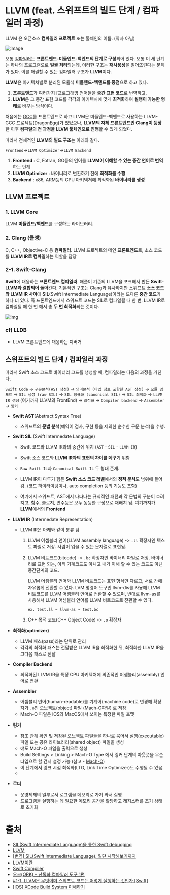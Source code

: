 # LLVM (feat. 스위프트의 빌드 단계 / 컴파일러 과정)

LLVM 은 오픈소스 **컴파일러 프로젝트** 또는 툴체인의 이름. (약자 아님)

![image](https://user-images.githubusercontent.com/20410193/110127199-b10a1c00-7e08-11eb-99ee-30f85ce63246.png)

보통 [컴파일러](https://namu.wiki/w/컴파일러)는 **프론트엔드-미들엔드-백엔드의 단계로 구성**되어 있다. 보통 이 세 단계는 하나의 프로그램으로 **일괄 처리**되는데, 이러한 구조는 **재사용성**을 떨어뜨린다는 문제가 있다. 이를 해결할 수 있는 컴파일러 구조가 **LLVM**이다.

**LLVM**은 아키텍처별로 분리된 모듈식 **미들엔드-백엔드를 중점**으로 하고 있다. 

1. **프론트엔드**가 여러가지 [프로그래밍 언어들을 **중간 표현 코드**로 번역하고,
2. **LLVM**은 그 중간 표현 코드를 각각의 아키텍처에 맞게 **최적화**하여 **실행이 가능한 형태**로 바꾸는 방식이다. 

처음에는 [GCC](https://namu.wiki/w/GCC)를 프론트엔드로 하고 LLVM은 미들엔드-백엔드로 사용하는 LLVM-GCC 프로젝트(DragonEgg)가 있었으나, **LLVM의 자체 프론트엔드인 Clang이 등장**한 이후 **컴파일의 전 과정을 LLVM 툴체인으로 진행**할 수 있게 되었다.

따라서 전체적인 **LLVM의 빌드 구조**는 아래와 같다.

`Frontend`->`LLVM Optimizer`->`LLVM Backend`


1. **Frontend** : C, Fotran, GO등의 언어를 **LLVM이 이해할 수 있는 중간 언어로 번역**하는 단계
2. **LLVM Optimizer** : 바이너리로 변환하기 전에 **최적화를 수행**
3. **Backend** : x86, ARM등의 CPU 아키텍쳐에 최적화된 **바이너리를 생성**



## LLVM 프로젝트

### 1. LLVM Core

LLVM **미들엔드/백엔드**를 구성하는 라이브러리. 

### 2. Clang (클랭)

C, C++, Objective-C 용 **컴파일러**. LLVM 프로젝트의 메인 **프론트엔드**로, 소스 코드를 **LLVM IR로 컴파일**하는 역할을 담당

### 2-1. Swift-Clang

**Swift**에 대응하는 **프론트엔드 컴파일러**. 애플이 기존의 LLVM을 포크해서 만든 **Swift-LLVM과 결합되어 돌아**간다. 기본적인 구조는 Clang과 유사하지만 스위프트 **소스 코드와 LLVM IR 사이**에 **SIL**(Swift Intermediate Language)이라는 또다른 **중간 코드**가 하나 더 있다. 즉 프론트엔드에서 스위프트 코드는 SIL로 컴파일될 때 한 번, LLVM IR로 컴파일될 때 한 번 해서 총 **두 번 최적화**되는 것이다.

![img](https://blog.kakaocdn.net/dn/ZbUmK/btqO6f8YlZo/kWMuzfKIJeXKLnwNOok4k1/img.jpg)

### cf) LLDB

- LLVM 프론트엔드에 대응하는 디버거



## 스위프트의 빌드 단계 / 컴파일러 과정

따라서 Swift 소스 코드로 바이너리 코드를 생성할 때, 컴파일러는 다음의 과정을 거친다.

`Swift Code`  → `구문분석(AST 생성)` → `의미분석 (타입 정보 포함한 AST 생성)` → `모듈 임포트` → `SIL 생성 (raw SIL)` → `SIL 정규화 (canonical SIL)` → `SIL 최적화` → `LLVM IR 생성` (여기까지 LLVM의 FrontEnd) → `최적화` → `Compiler backend` → `Assembler` → `링커`

- **Swift AST**(Abstract Syntax Tree) 

  - 스위프트의 **문법 분석**(예약어 검사, 구현 등을 제외한 순수한 구문 분석)을 수행.

- **Swift SIL** (Swift Intermedate Language)

  - Swift 코드와 LLVM IR과의 중간에 위치 (`AST` - `SIL` - `LLVM IR`)
  - Swift 소스 코드와 **LLVM IR과의 표현의 차이를 메꾸**기 위함
  - `Raw Swift IL`과 `Canonical Swift IL` 두 형태 존재. 
  - LLVM IR이 다루기 힘든 **Swift 소스 코드 레벨**에서의 **정적 분석**도 범위에 들어감. (코드 하이라이팅이나, auto completion 등의 기능도 포함)

  - 여기에서 스위프트, AST에서 나타나는 규칙적인 패턴과 각 문법의 구분이 흐려지고, 함수, 클로져, 변수등은 모두 동등한 구성으로 재배치 됨. 여기까지가 **LLVM**에서의 **Frontend**

- **LLVM IR** (Intermedate Representation)

  - LLVM IR은 아래와 같이 분류 됨

    1. LLVM 어셈블리 언어(LLVM assembly language) -> `.ll` 확장자인 텍스트 파일로 저장. 사람이 읽을 수 있는 문자열로 표현됨.

    2. LLVM 비트코드(bitcode) -> `.bc` 확장자인 바이너리 파일로 저장. 바이너리로 표현 되는, 아직 기계코드도 아니고 내가 이해 할 수 있는 코드도 아닌 중간단계의 코드. 

       LLVM 어셈블리 언어와 LLVM 비트코드는 표현 형식만 다르고, 서로 간에 자유롭게 전환할 수 있다. LVM 명령어 도구인 llvm-dis를 사용해 LLVM 비트코드를 LLVM 어셈블리 언어로 전환할 수 있으며, 반대로 llvm-as를 사용해서 LLVM 어셈블리 언어를 LLVM 비트코드로 전환할 수 있다.

       `ex. test.ll → llvm-as → test.bc`

    3. C++ 목적 코드(C++ Object Code) -> `.o` 확장자

- **최적화(optimizer)**

  - LLVM 패스(pass)라는 단위로 관리
  - 각각의 최적화 패스는 전달받은 LLVM IR을 최적화한 뒤, 최적화한 LLVM IR을 그다음 패스로 전달

- **Compiler Backend**

  - 최적화된 LLVM IR을 특정 CPU 아키텍처에 의존적인 어셈블리(assembly) 언어로 변환

- **Assembler**

  - 어셈블리 언어(human-readable)를 기계어(machine code)로 변경해 확장자가 `.o`인 오브젝트(object) 파일 (Mach-O파일) 로 저장
  - Mach-O 파일은 iOS와 MacOS에서 쓰이는 특정한 파일 포맷

- **링커**

  - 참조 관계 확인 및 저장된 오브젝트 파일들을 하나로 묶어서 실행(executable) 파일 또는 공유 라이브러리(shared object) 파일을 생성
  - 얘도 Mach-O 파일을 출력으로 생성 
  - Build Settings > Linking > Mach-O Type 에서 링커 단계의 아웃풋을 무슨 타입으로 할 건지 설정 가능 (참고 - [Mach-O](https://github.com/sujinnaljin/TIL/blob/master/Swift/Mach-O.md))
  - 이 단계에서 링크 시점 최적화(LTO, Link Time Optimizer)도 수행될 수 있음
  - 

- **로더**
  - 운영체제의 일부로서 로그램을 메모리로 가져 와서 실행
  - 프로그램을 실행하는 데 필요한 메모리 공간을 할당하고 레지스터를 초기 상태로 초기화

 




# 출처

- [SIL(Swift Intermediate Language)을 통한 Swift debugging](https://woowabros.github.io/swift/2018/03/18/swift-debugging-with-SIL.html)
- [LLVM](https://namu.wiki/w/LLVM)
- [[번역] SIL(Swift Intermediate Language), 일단 시작해보기까지](https://woowabros.github.io/swift/2018/03/18/translation-SIL-for-the-moment-before-entry.html)
- [LLVM이란](https://zeddios.tistory.com/1175)
- [Swift Compiler](https://swift.org/swift-compiler/#compiler-architecture)
- [오크(ORK) – 난독화 컴파일러 도구 1편](https://engineering.linecorp.com/ko/blog/code-obfuscation-compiler-tool-ork-1/)
- [#1-1. LLVM은 무엇이며 스위프트 코드는 어떻게 실행하는 것인가 [Swift]](https://velog.io/@msi753/LLVM-%EC%8A%A4%EC%9C%84%ED%94%84%ED%8A%B8-%EC%BB%B4%ED%8C%8C%EC%9D%BC)
- [[iOS] XCode Build System 이해하기](https://eunjin3786.tistory.com/323)

